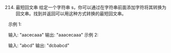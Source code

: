 214. 最短回文串
给定一个字符串 s，你可以通过在字符串前面添加字符将其转换为回文串。找到并返回可以用这种方式转换的最短回文串。

示例 1:

输入: "aacecaaa"
输出: "aaacecaaa"
示例 2:

输入: "abcd"
输出: "dcbabcd"